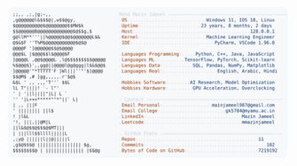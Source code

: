 <picture>
  <source srcset="https://raw.githubusercontent.com/mmazinjameel/mmazinjameel/main/dark_mode.svg?v=1751883280" media="(prefers-color-scheme: dark)">
  <img src="https://raw.githubusercontent.com/mmazinjameel/mmazinjameel/main/light_mode.svg?v=1751883280">
</picture>
